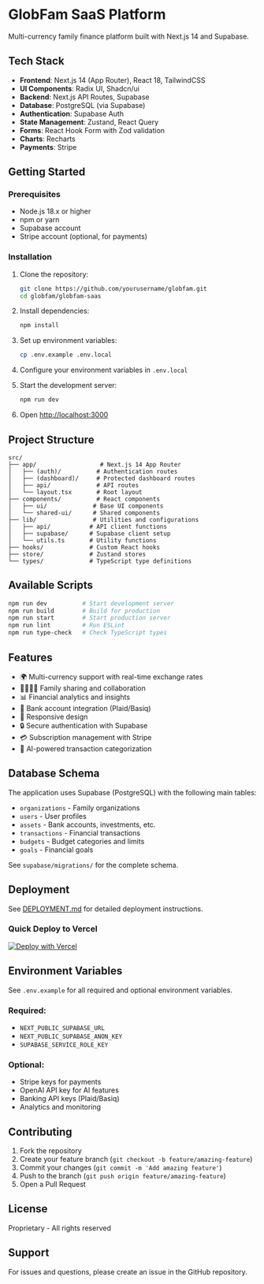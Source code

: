 # GlobFam SaaS Platform

Multi-currency family finance platform built with Next.js 14 and Supabase.

## Tech Stack

- **Frontend**: Next.js 14 (App Router), React 18, TailwindCSS
- **UI Components**: Radix UI, Shadcn/ui
- **Backend**: Next.js API Routes, Supabase
- **Database**: PostgreSQL (via Supabase)
- **Authentication**: Supabase Auth
- **State Management**: Zustand, React Query
- **Forms**: React Hook Form with Zod validation
- **Charts**: Recharts
- **Payments**: Stripe

## Getting Started

### Prerequisites

- Node.js 18.x or higher
- npm or yarn
- Supabase account
- Stripe account (optional, for payments)

### Installation

1. Clone the repository:
   ```bash
   git clone https://github.com/yourusername/globfam.git
   cd globfam/globfam-saas
   ```

2. Install dependencies:
   ```bash
   npm install
   ```

3. Set up environment variables:
   ```bash
   cp .env.example .env.local
   ```

4. Configure your environment variables in `.env.local`

5. Start the development server:
   ```bash
   npm run dev
   ```

6. Open [http://localhost:3000](http://localhost:3000)

## Project Structure

```
src/
├── app/                  # Next.js 14 App Router
│   ├── (auth)/          # Authentication routes
│   ├── (dashboard)/     # Protected dashboard routes
│   ├── api/             # API routes
│   └── layout.tsx       # Root layout
├── components/          # React components
│   ├── ui/             # Base UI components
│   └── shared-ui/      # Shared components
├── lib/                # Utilities and configurations
│   ├── api/           # API client functions
│   ├── supabase/      # Supabase client setup
│   └── utils.ts       # Utility functions
├── hooks/             # Custom React hooks
├── store/             # Zustand stores
└── types/             # TypeScript type definitions
```

## Available Scripts

```bash
npm run dev          # Start development server
npm run build        # Build for production
npm run start        # Start production server
npm run lint         # Run ESLint
npm run type-check   # Check TypeScript types
```

## Features

- 🌍 Multi-currency support with real-time exchange rates
- 👨‍👩‍👧‍👦 Family sharing and collaboration
- 📊 Financial analytics and insights
- 🏦 Bank account integration (Plaid/Basiq)
- 📱 Responsive design
- 🔒 Secure authentication with Supabase
- 💳 Subscription management with Stripe
- 🤖 AI-powered transaction categorization

## Database Schema

The application uses Supabase (PostgreSQL) with the following main tables:
- `organizations` - Family organizations
- `users` - User profiles
- `assets` - Bank accounts, investments, etc.
- `transactions` - Financial transactions
- `budgets` - Budget categories and limits
- `goals` - Financial goals

See `supabase/migrations/` for the complete schema.

## Deployment

See [DEPLOYMENT.md](DEPLOYMENT.md) for detailed deployment instructions.

### Quick Deploy to Vercel

[![Deploy with Vercel](https://vercel.com/button)](https://vercel.com/new/clone?repository-url=https://github.com/yourusername/globfam&env=NEXT_PUBLIC_SUPABASE_URL,NEXT_PUBLIC_SUPABASE_ANON_KEY&project-name=globfam&root-directory=globfam-saas)

## Environment Variables

See `.env.example` for all required and optional environment variables.

### Required:
- `NEXT_PUBLIC_SUPABASE_URL`
- `NEXT_PUBLIC_SUPABASE_ANON_KEY`
- `SUPABASE_SERVICE_ROLE_KEY`

### Optional:
- Stripe keys for payments
- OpenAI API key for AI features
- Banking API keys (Plaid/Basiq)
- Analytics and monitoring

## Contributing

1. Fork the repository
2. Create your feature branch (`git checkout -b feature/amazing-feature`)
3. Commit your changes (`git commit -m 'Add amazing feature'`)
4. Push to the branch (`git push origin feature/amazing-feature`)
5. Open a Pull Request

## License

Proprietary - All rights reserved

## Support

For issues and questions, please create an issue in the GitHub repository.